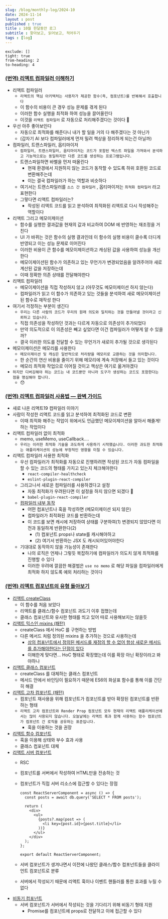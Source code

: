 ```yaml
---
slug: /blog/monthly-log/2024-10
date: 2024-11-14
layout : post
published : true
title : 10월 한달동안 로그
subtitle : 찾아보고, 읽어보고, 적어두기
tags : [log]
---
```

```toc
exclude: []
tight: true
from-heading: 2
to-heading: 4
```
### [**(번역) 리액트 컴파일러 이해하기**](https://emewjin.github.io/understanding-react-compiler/)

- 리액트 컴파일러
    - `리액트의 핵심 아키텍처는 사용자가 제공한 함수(즉, 컴포넌트)를 반복해서 호출합니다`
    - 이 함수의 비용이 큰 경우 성능 문제를 겪게 된다
    - 이러한 함수 실행을 최적화 하여 성능을 끌어올린다
    - 이것을 `리액트 컴파일러` 로 자동으로 처리해주겠다는 것이다 🥳
- 우선 아주 좋아보인다
    - 자동으로 최적화를 해준다니 내가 할 일을 거의 다 해주겠다는 것 아닌가
    - (갑자기 AI 보다 컴파일러에게 먼저 밀려 책상을 정리하게 되는건 아닐까)
- 컴파일러, 트랜스파일러, 옵티마이저
    - `컴파일러, 트랜스파일러, 옵티마이저는 코드가 포함된 텍스트 파일을 가져와서 분석하고 기능적으로는 동일하지만 다른 코드를 생성하는 프로그램입니다.`
    - 트랜스파일하면 바벨을 먼저 떠올린다
        - 현재 환경에서 지원하지 않는 코드가 동작할 수 있도록 하위 호환된 코드로 변환해주는데
        - 이는 결국 컴파일러가 하는 역할과 비슷하다
    - 여기서는 트랜스파일러를 `소스 간 컴파일러` , 옵티마이저는 `최적화 컴파일러` 라고 표현한다
    - 그렇다면 리액트 컴파일러는?
        - 작성된 리액트 코드를 읽고 분석하여 최적화된 리액트로 다시 작성해주는 역할이다
- 리액트 그리고 메모이제이션
    - 함수를 실행한 결과값을 현재의 값과 비교하여 DOM 에 반영하는 재조정을 거친다
    - UI 가 바뀌는 것은 함수의 실행 결과인데 이 함수의 실행 비용이 클수록 더디게 반영되고 이는 성능 문제로 이어진다
    - 이러한 비용이 큰 함수를 메모이제이션하고 캐싱된 값을 사용하여 성능을 개선한다
    - 메모이제이션된 함수가 의존하고 있는 무언가가 변경되었음을 알려주어야 새로 계산된 값을 저장하는데
    - 이때 정확한 의존 상태를 전달해야한다
- 리액트 컴파일러
    - 메모이제이션을 직접 작성하지 않고 (아무것도 메모이제이션 하지 않는다)
    - 컴파일러가 읽고 이 함수가 의존하고 있는 것들을 분석하여 새로 메모이제이션된 함수로 재작성 한다
- 여기서 걱정하는 부분이 생긴다
    - `우리는 다른 사람의 코드가 우리의 원래 의도와 일치하는 것을 만들어낼 것이라고 신뢰하고 있습니다.`
    - 직접 의존성을 작성하던 것과는 다르게 자동으로 의존성이 추가되었다
    - 만약 의도적으로 이 의존성은 빼고 싶었다면 이건 컴파일러가 어떻게 알 수 있을까?
    - 결국 이러한 의도를 전달할 수 있는 무언가가 새로이 추가될 것으로 생각된다
- 메모이제이션은 메모리를 사용한다
    - `메모이제이션 및 캐싱은 일반적으로 처리량을 메모리로 교환하는 것을 의미합니다.`
    - 한 순간의 연산 비용을 줄이기 위해 메모리에 계속 저장해서 들고 있는 것이다
    - 메모리 최적화 작업으로 이어질 것이고 책상은 여기로 옮겨야겠다
- `하지만 디버깅해야 하는 코드는 내 코드뿐만 아니라 도구가 생성하는 코드도 포함한다는 점을 명심해야 합니다.`
    - 😯

### [**(번역) 리액트 컴파일러 사용법 — 완벽 가이드**](https://junghan92.medium.com/번역-리액트-컴파일러-사용법-완벽-가이드-a6a0e96edc97)

- 새로 나온 리액트19 컴파일러 이야기
- 사람이 작성한 리액트 코드를 읽고 분석하여 최적화된 코드로 변환
    - 이때 최적화 해주는 작업이 위에서도 언급했던 메모이제이션을 알아서 해줄게! 하는 작업이다
- 리액트 컴파일러 없이 최적화
    - memo, useMemo, useCallback….
    - `우리는 이러한 최적화 기술을 과도하게 사용하기 시작했습니다. 이러한 과도한 최적화는 애플리케이션의 성능에 부정적인 영향을 미칠 수 있습니다.`
- 리액트 컴파일러 사용한 최적화
    - 우선 컴파일러가 최적화를 자동으로 진행하려면 작성된 코드가 자동 컴파일을 할 수 있는 코드의 형태를 가지고 있는지 체크해야한다
        - `react-compiler-healthcheck`
        - `eslint-plugin-react-compiler`
    - 그리고나서 새로운 컴파일러를 사용하겠다고 설정
        - 자동 최적화가 우려된다면 이 설정을 하지 않으면 되겠다 🤔
        - `babel-plugin-react-compiler`
    - [컴파일러 내부 동작](https://junghan92.medium.com/%EB%B2%88%EC%97%AD-%EB%A6%AC%EC%95%A1%ED%8A%B8-%EC%BB%B4%ED%8C%8C%EC%9D%BC%EB%9F%AC-%EC%82%AC%EC%9A%A9%EB%B2%95-%EC%99%84%EB%B2%BD-%EA%B0%80%EC%9D%B4%EB%93%9C-a6a0e96edc97#:~:text=%EC%A0%95%EB%A7%90%20%EB%A9%8B%EC%A7%84%20%EA%B8%B0%EB%8A%A5%EC%9E%85%EB%8B%88%EB%8B%A4!-,%EC%8B%AC%EC%B8%B5%20%EB%B6%84%EC%84%9D%20%E2%80%94%20%EB%A6%AC%EC%95%A1%ED%8A%B8%20%EC%BB%B4%ED%8C%8C%EC%9D%BC%EB%9F%AC%EB%8A%94%20%EC%96%B4%EB%96%BB%EA%B2%8C%20%EC%9E%91%EB%8F%99%ED%95%98%EB%8A%94%EA%B0%80%3F,-%EB%A6%AC%EC%95%A1%ED%8A%B8%2019%20%EC%BD%94%EB%93%9C%EC%97%90%EC%84%9C)
        - 어떤 컴포넌트나 훅을 작성하면 (메모이제이션 되지 않은)
        - 컴파일러가 최적화된 코드를 반환하는데
        - 이 코드를 보면 캐시에 저장하여 상태를 구분하여(1) 변경되지 않았다면 이전과 동일하게 반환한다(2)
            - (1) 컴포넌트 props나 state를 캐시해야하고
            - (2) 여기서 반환하는 JSX 도 캐시되어있어야한다
    - 기대대로 동작하지 않을 가능성이 존재한다
        - 나의 로직은 언제나 그렇듯 복잡하기에 컴파일러가 의도치 않게 최적화를 진행할 수 있다
        - 이러한 우려에 깔끔한 해결법은 `use no memo` 로 해당 파일을 컴파일러에게 최적화 하지 않도록 예외 처리하는 것이다

### [**(번역) 리액트 컴포넌트의 유형 돌아보기**](https://ykss.netlify.app/translation/types_of_react_components)

- [리액트 createClass](https://ykss.netlify.app/translation/types_of_react_components/#%EB%A6%AC%EC%95%A1%ED%8A%B8-createclass)
    - 이 함수를 처음 보았다
    - 리액트를 클래스/함수 컴포넌트 과도기 이후 접했는데
    - 클래스 컴포넌트와 유사한 형태를 띄고 있어 따로 사용해보지는 않을듯
- [리액트 믹스인 mixins (패턴)](https://ykss.netlify.app/translation/types_of_react_components/#%EB%A6%AC%EC%95%A1%ED%8A%B8-%EB%AF%B9%EC%8A%A4%EC%9D%B8-%ED%8C%A8%ED%84%B4)
    - createClass 에서 HoC 를 구현하는 방법
    - 다른 메서드 처럼 정의된 mixins 을 추가하는 것으로 사용하는데
        - [상의 컴포넌트에서 정의된 메서드를 재정의 할 수 없어 항상 새로운 메서드를 추가해야한다는 단점이 있다](https://legacy.reactjs.org/blog/2016/07/13/mixins-considered-harmful.html#mixins-cause-name-clashes)
        - 이해한게 맞다면… HoC 형태로 확장했는데 이를 확장 아닌 확장이라고 봐야하나
- [리액트 클래스 컴포넌트](https://ykss.netlify.app/translation/types_of_react_components/#%EB%A6%AC%EC%95%A1%ED%8A%B8-%ED%81%B4%EB%9E%98%EC%8A%A4-%EC%BB%B4%ED%8F%AC%EB%84%8C%ED%8A%B8)
    - createClass 를 대체하는 클래스 컴포넌트
    - 메서드 안에서 바인딩이 필요하기 때문에 ES6의 화살표 함수를 통해 이를 간단히 해결
- [리액트 고차 컴포넌트 (패턴)](https://ykss.netlify.app/translation/types_of_react_components/#%EB%A6%AC%EC%95%A1%ED%8A%B8-%EA%B3%A0%EC%B0%A8-%EC%BB%B4%ED%8F%AC%EB%84%8C%ED%8A%B8-%ED%8C%A8%ED%84%B4)
    - 컴포넌트 재사용을 위해 컴포넌트가 컴포넌트를 받아 확장된 컴포넌트를 반환하는 형태
    - `리액트 고차 컴포넌트와 Render Prop 컴포넌트 모두 현재의 리액트 애플리케이션에서는 많이 사용되지 않습니다. 오늘날에는 리액트 훅과 함께 사용하는 함수 컴포넌트가 컴포넌트 간 로직을 공유하는 표준입니다.`
        - 훅을 이용하는 것을 권장
- [리액트 함수 컴포넌트](https://ykss.netlify.app/translation/types_of_react_components/#%EB%A6%AC%EC%95%A1%ED%8A%B8-%ED%95%A8%EC%88%98-%EC%BB%B4%ED%8F%AC%EB%84%8C%ED%8A%B8)
    - 훅을 이용해 상태와 부수 효과 사용
    - 클래스 컴포넌트 대체
- [리액트 서버 컴포넌트](https://ykss.netlify.app/translation/types_of_react_components/#%EB%A6%AC%EC%95%A1%ED%8A%B8-%EC%84%9C%EB%B2%84-%EC%BB%B4%ED%8F%AC%EB%84%8C%ED%8A%B8)
    - RSC
    - 컴포넌트를 서버에서 작성하여 HTML만을 전송하는 것
    - 컴포넌트가 직접 서버 리소스에 접근할 수 있다는 장점
        
        ```tsx
        const ReactServerComponent = async () => {
          const posts = await db.query('SELECT * FROM posts');
        
          return (
            <div>
              <ul>
                {posts?.map(post => (
                  <li key={post.id}>{post.title}</li>
                ))}
              </ul>
            </div>
          );
        };
        
        export default ReactServerComponent;
        ```
        
    - 서버 컴포넌트가 생겨나면서 이전에 나왔던 클래스/함수 컴포넌트들을 클라이언트 컴포넌트로 분류
    - 서버에서 작성되기 때문에 리액트 훅이나 이벤트 핸들러를 통한 효과를 누릴 수 없다
- [비동기 컴포넌트](https://ykss.netlify.app/translation/types_of_react_components/#%EB%B9%84%EB%8F%99%EA%B8%B0-%EC%BB%B4%ED%8F%AC%EB%84%8C%ED%8A%B8)
    - 서버 컴포넌트가 서버에서 작성되는 것을 기다리기 위해 비동기 형태 지원
        - Promise를 컴포넌트에 props로 전달하고 이에 접근할 수 있다